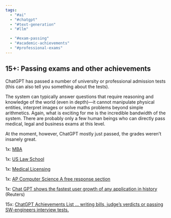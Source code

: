 ```yaml
---
tags:
  - "#ai"
  - "#chatgpt"
  - "#text-generation"
  - "#llm"

  - "#exam-passing"
  - "#academic-achievements"
  - "#professional-exams"
---
```

## 15+: Passing exams and other achievements

ChatGPT has passed a number of university or professional admission tests (this can also tell you something about the tests).

The system can typically answer questions that require reasoning and knowledge of the world (even in depth)—it cannot manipulate physical entities, interpret images or solve maths problems beyond simple arithmetics. Again, what is exciting for me is the incredible bandwidth of the system. There are probably only a few human beings who can directly pass medical, legal and business exams at this level.

At the moment, however, ChatGPT mostly just passed, the grades weren’t insanely great.

1x: [MBA](https://www.zdnet.com/article/chatgpt-took-an-mba-exam-heres-how-it-did/)

1x: [US Law School](https://www.technology.org/2023/01/25/chatgpt-artificial-intelligence-bot-successfully-passes-u-s-law-school-exams/)

1x: [Medical Licensing](https://www.iflscience.com/chatgpt-can-pass-part-of-the-united-states-medical-licensing-exam-67233)

1x: [AP Computer Science A free response section](https://gist.github.com/Gaelan/cf5ae4a1e9d8d64cb0b732cf3a38e04a)

1x: [Chat GPT shows the fastest user growth of any application in history](https://www.reuters.com/technology/chatgpt-sets-record-fastest-growing-user-base-analyst-note-2023-02-01/) (Reuters)

15x: [ChatGPT Achievements List … writing bills, judge’s verdicts or passing SW-engineers interview tests.](https://docs.google.com/spreadsheets/d/1O5KVQW1Hx5ZAkcg8AIRjbQLQzx2wVaLl0SqUu-ir9Fs/edit#gid=1264523637)